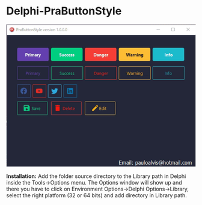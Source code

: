 # Delphi-PraButtonStyle
![sample](demo/demo1.gif)


**Installation:**
  Add the folder source directory to the Library path in Delphi inside the Tools->Options menu. 
The Options window will show up and there you have to click on Environment Options->Delphi Options->Library, select the right platform (32 or 64 bits) and add directory in Library path.
